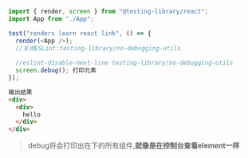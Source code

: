 ```js
import { render, screen } from "@testing-library/react";
import App from "./App";

test("renders learn react link", () => {
  render(<App />);
  //关闭ESLint:testing-library/no-debugging-utils
         
  //eslint-disable-next-line testing-library/no-debugging-utils
  screen.debug(); 打印元素
});
```

```html
输出结果
<div>
  <div>
    hello
  </div>
</div>
```

> debug将会打印出在<App>下的所有组件,**就像是在控制台查看element一样**